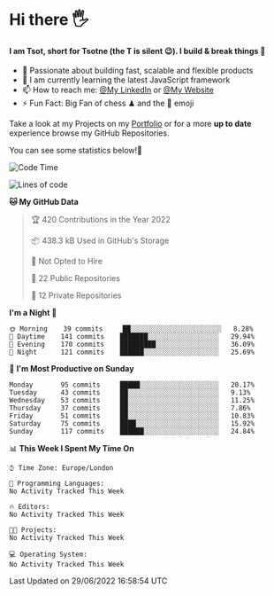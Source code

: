 # Hi there :raised_hand_with_fingers_splayed:
#### I am Tsot, short for Tsotne (the T is silent :wink:). I build & break things :space_invader:
- :telescope: Passionate about building fast, scalable and flexible products
- :seedling: I am currently learning the latest JavaScript framework 
- :mailbox: How to reach me: [@My LinkedIn](https://www.linkedin.com/in/tsotne-gvadzabia/) or [@My Website](https://tsotne.co.uk/contact)
- :zap: Fun Fact: Big Fan of chess ♟ and the 👾 emoji

Take a look at my Projects on my [Portfolio](https://tsotne.co.uk/) or for a more **up to date** experience browse my GitHub Repositories.

You can see some statistics below!:space_invader:
<!--START_SECTION:waka-->
![Code Time](http://img.shields.io/badge/Code%20Time-761%20hrs%202%20mins-blue)

![Lines of code](https://img.shields.io/badge/From%20Hello%20World%20I%27ve%20Written-626%20Thousand%20lines%20of%20code-blue)

**🐱 My GitHub Data** 

> 🏆 420 Contributions in the Year 2022
 > 
> 📦 438.3 kB Used in GitHub's Storage 
 > 
> 🚫 Not Opted to Hire
 > 
> 📜 22 Public Repositories 
 > 
> 🔑 12 Private Repositories  
 > 
**I'm a Night 🦉** 

```text
🌞 Morning    39 commits     ██░░░░░░░░░░░░░░░░░░░░░░░   8.28% 
🌆 Daytime    141 commits    ███████░░░░░░░░░░░░░░░░░░   29.94% 
🌃 Evening    170 commits    █████████░░░░░░░░░░░░░░░░   36.09% 
🌙 Night      121 commits    ██████░░░░░░░░░░░░░░░░░░░   25.69%

```
📅 **I'm Most Productive on Sunday** 

```text
Monday       95 commits     █████░░░░░░░░░░░░░░░░░░░░   20.17% 
Tuesday      43 commits     ██░░░░░░░░░░░░░░░░░░░░░░░   9.13% 
Wednesday    53 commits     ██░░░░░░░░░░░░░░░░░░░░░░░   11.25% 
Thursday     37 commits     ██░░░░░░░░░░░░░░░░░░░░░░░   7.86% 
Friday       51 commits     ██░░░░░░░░░░░░░░░░░░░░░░░   10.83% 
Saturday     75 commits     ████░░░░░░░░░░░░░░░░░░░░░   15.92% 
Sunday       117 commits    ██████░░░░░░░░░░░░░░░░░░░   24.84%

```


📊 **This Week I Spent My Time On** 

```text
⌚︎ Time Zone: Europe/London

💬 Programming Languages: 
No Activity Tracked This Week

🔥 Editors: 
No Activity Tracked This Week

🐱‍💻 Projects: 
No Activity Tracked This Week

💻 Operating System: 
No Activity Tracked This Week

```


 Last Updated on 29/06/2022 16:58:54 UTC
<!--END_SECTION:waka-->

